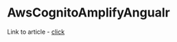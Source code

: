 # AwsCognitoAmplifyAngualr

Link to article - [click](https://medium.com/better-programming/create-a-fully-functioning-user-authentication-with-aws-cognito-and-amplify-with-angular-complete-a3ce58df1b74)
